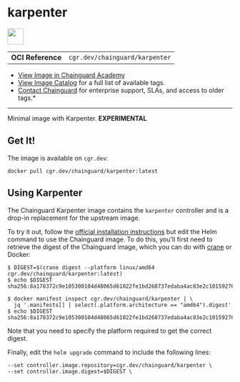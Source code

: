 <!--monopod:start-->
# karpenter

<!--url:start-->
<a href="https://karpenter.sh/">
<!--logo:start-->
  <img src="https://storage.googleapis.com/chainguard-academy/logos/karpenter/logo.svg" width="36px" height="36px" />
<!--logo:end-->
</a>
<!--url:end-->

| | |
| - | - |
| **OCI Reference** | `cgr.dev/chainguard/karpenter` |

* [View Image in Chainguard Academy](https://edu.chainguard.dev/chainguard/chainguard-images/reference/karpenter/overview/)
* [View Image Catalog](https://console.enforce.dev/images/catalog) for a full list of available tags.
* [Contact Chainguard](https://www.chainguard.dev/chainguard-images) for enterprise support, SLAs, and access to older tags.*
---
<!--monopod:end-->

<!--overview:start-->
Minimal image with Karpenter. **EXPERIMENTAL**
<!--overview:end-->

<!--getting:start-->
## Get It!
The image is available on `cgr.dev`:

```
docker pull cgr.dev/chainguard/karpenter:latest
```
<!--getting:end-->

<!--body:start-->
## Using Karpenter

The Chainguard Karpenter image contains the `karpenter` controller and is a drop-in replacement for the upstream image.

To try it out, follow the [official installation
instructions](https://karpenter.sh/preview/getting-started/getting-started-with-karpenter/) but edit
the Helm command to use the Chainguard image. To do this, you'll first need to retrieve the digest
of the Chainguard image, which you can do with
[crane](https://github.com/google/go-containerregistry/tree/main/cmd/crane) or Docker:

```
$ DIGEST=$(crane digest --platform linux/amd64 cgr.dev/chainguard/karpenter:latest)
$ echo $DIGEST
sha256:8a178372c9e105300104d48065d61022fe1bd268737edaba4ac83e2c10159276

$ docker manifest inspect cgr.dev/chainguard/karpenter | \
  jq '.manifests[] | select(.platform.architecture == "amd64").digest'
$ echo $DIGEST
sha256:8a178372c9e105300104d48065d61022fe1bd268737edaba4ac83e2c10159276
```
Note that you need to specify the platform required to get the correct digest.

Finally, edit the `helm upgrade` command to include the following lines:

```
--set controller.image.repository=cgr.dev/chainguard/karpenter \
--set controller.image.digest=$DIGEST \
```
<!--body:end-->

